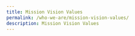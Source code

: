 ```yaml
---
title: Mission Vision Values
permalink: /who-we-are/mission-vision-values/
description: Mission Vision Values
---
```

